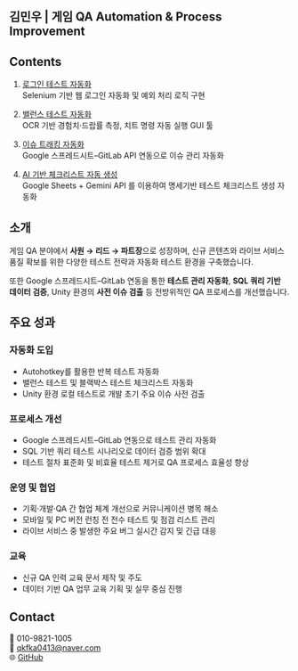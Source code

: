 ## 김민우 | 게임 QA Automation & Process Improvement

## Contents
1. [로그인 테스트 자동화](https://github.com/alsdn14/Login_test)  
   Selenium 기반 웹 로그인 자동화 및 예외 처리 로직 구현

2. [밸런스 테스트 자동화](https://github.com/alsdn14/Autobalance)  
   OCR 기반 경험치·드랍률 측정, 치트 명령 자동 실행 GUI 툴

3. [이슈 트래킹 자동화](https://github.com/alsdn14/Issuetracker)  
   Google 스프레드시트–GitLab API 연동으로 이슈 관리 자동화

4. [AI 기반 체크리스트 자동 생성](https://github.com/alsdn14/AI_checklist)  
   Google Sheets + Gemini API 를 이용하여 명세기반 테스트 체크리스트 생성 자동화


## 소개
게임 QA 분야에서 **사원 → 리드 → 파트장**으로 성장하며, 신규 콘텐츠와 라이브 서비스 품질 확보를 위한 다양한 테스트 전략과 자동화 테스트 환경을 구축했습니다. 

또한 Google 스프레드시트–GitLab 연동을 통한 **테스트 관리 자동화**, **SQL 쿼리 기반 데이터 검증**, Unity 환경의 **사전 이슈 검출** 등 전방위적인 QA 프로세스를 개선했습니다.



## 주요 성과
### 자동화 도입
- Autohotkey를 활용한 반복 테스트 자동화
- 밸런스 테스트 및 블랙박스 테스트 체크리스트 자동화
- Unity 환경 로컬 테스트로 개발 초기 주요 이슈 사전 검출

### 프로세스 개선
- Google 스프레드시트–GitLab 연동으로 테스트 관리 자동화
- SQL 기반 쿼리 테스트 시나리오로 데이터 검증 범위 확대
- 테스트 절차 표준화 및 비효율 테스트 제거로 QA 프로세스 효율성 향상

### 운영 및 협업
- 기획·개발·QA 간 협업 체계 개선으로 커뮤니케이션 병목 해소
- 모바일 및 PC 버전 런칭 전 전수 테스트 및 점검 리스트 관리
- 라이브 서비스 중 발생한 주요 버그 실시간 감지 및 긴급 대응

### 교육
- 신규 QA 인력 교육 문서 제작 및 주도
- 데이터 기반 QA 업무 교육 기획 및 실무 중심 진행



## Contact
📱 010-9821-1005  
📧 qkfka0413@naver.com  
🌐 [GitHub](https://github.com/alsdn14)
